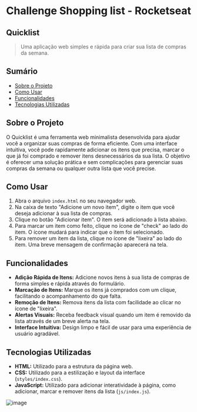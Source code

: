 # Challenge Shopping list - Rocketseat

## Quicklist

> Uma aplicação web simples e rápida para criar sua lista de compras da semana.

## Sumário

- [Sobre o Projeto](#sobre-o-projeto)
- [Como Usar](#como-usar)
- [Funcionalidades](#funcionalidades)
- [Tecnologias Utilizadas](#tecnologias-utilizadas)

## Sobre o Projeto

O Quicklist é uma ferramenta web minimalista desenvolvida para ajudar você a organizar suas compras de forma eficiente. Com uma interface intuitiva, você pode rapidamente adicionar os itens que precisa, marcar o que já foi comprado e remover itens desnecessários da sua lista. O objetivo é oferecer uma solução prática e sem complicações para gerenciar suas compras da semana ou qualquer outra lista que você precise.

## Como Usar

1.  Abra o arquivo `index.html` no seu navegador web.
2.  Na caixa de texto "Adicione um novo item", digite o item que você deseja adicionar à sua lista de compras.
3.  Clique no botão "Adicionar item". O item será adicionado à lista abaixo.
4.  Para marcar um item como feito, clique no ícone de "check" ao lado do item. O ícone mudará para indicar que o item foi selecionado.
5.  Para remover um item da lista, clique no ícone de "lixeira" ao lado do item. Uma breve mensagem de confirmação aparecerá na tela.

## Funcionalidades

* **Adição Rápida de Itens:** Adicione novos itens à sua lista de compras de forma simples e rápida através do formulário.
* **Marcação de Itens:** Marque os itens já comprados com um clique, facilitando o acompanhamento do que falta.
* **Remoção de Itens:** Remova itens da lista com facilidade ao clicar no ícone de "lixeira".
* **Alertas Visuais:** Receba feedback visual quando um item é removido da lista através de um breve alerta na tela.
* **Interface Intuitiva:** Design limpo e fácil de usar para uma experiência de usuário agradável.

## Tecnologias Utilizadas

* **HTML:** Utilizado para a estrutura da página web.
* **CSS:** Utilizado para a estilização e layout da interface (`styles/index.css`).
* **JavaScript:** Utilizado para adicionar interatividade à página, como adicionar, marcar e remover itens da lista (`js/index.js`).


![image](https://github.com/user-attachments/assets/223b5b12-edc3-43ef-85ab-95a0f85e067a)
